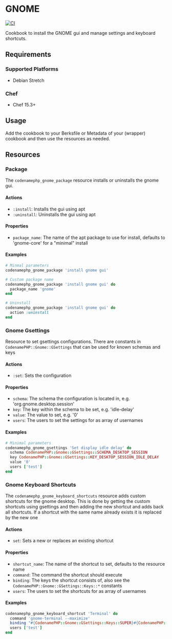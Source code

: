 # GNOME
[![CI](https://github.com/codenamephp/chef.cookbook.gnome/actions/workflows/ci.yml/badge.svg)](https://github.com/codenamephp/chef.cookbook.gnome/actions/workflows/ci.yml)

Cookbook to install the GNOME gui and manage settings and keyboard shortcuts.

## Requirements

### Supported Platforms

- Debian Stretch

### Chef

- Chef 15.3+

## Usage

Add the cookbook to your Berksfile or Metadata of your (wrapper) cookbook and then use the resources as needed.

## Resources
### Package
The `codenamephp_gnome_package` resource installs or uninstalls the gnome gui.

#### Actions
- `:install`: Installs the gui using apt
- `:uninstall`: Uninstalls the gui using apt

#### Properties
- `package_name`: The name of the apt package to use for install, defaults to 'gnome-core' for a "minimal" install

#### Examples
```ruby
# Minmal parameters
codenamephp_gnome_package 'install gnome gui'

# Custom package name
codenamephp_gnome_package 'install gnome gui' do
  package_name 'gnome'
end

# Uninstall
codenamephp_gnome_package 'install gnome gui' do
  action :uninstall
end
```
### Gnome Gsettings
Resource to set gsettings configurations. There are constants in `CodenamePHP::Gnome::GSettings` that can be used for known schemas and keys

#### Actions
- `:set`: Sets the configuration

#### Properties
- `schema`: The schema the configuration is located in, e.g. 'org.gnome.desktop.session'
- `key`: The key within the schema to be set, e.g. 'idle-delay'
- `value`: The value to set, e.g. '0'
- `users`: The users to set the settings for as array of usernames

#### Examples
```ruby
# Minimal parameters
codenamephp_gnome_gsettings 'Set display idle delay' do
  schema CodenamePHP::Gnome::GSettings::SCHEMA_DESKTOP_SESSION
  key CodenamePHP::Gnome::GSettings::KEY_DESKTOP_SESSION_IDLE_DELAY
  value '0'
  users ['test']
end
```

### Gnome Keyboard Shortcuts
The `codenamephp_gnome_keyboard_shortcuts` resource adds custom shortcuts for the gnome desktop. This is done by getting the custom shortcuts using gsettings
and then adding the new shortcut and adds back all shortcuts. If a shortcut with the same name already exists it is replaced by the new one

#### Actions
- `set`: Sets a new or replaces an existing shortcut

#### Properties
- `shortcut_name`: The name of the shortcut to set, defaults to the resource name
- `command`: The command the shortcut should execute
- `binding`: The keys the shortcut consists of, also see the `CodenamePHP::Gnome::GSettings::Keys::*` constants
- `users`: The users to set the shortcuts for as array of usernames

#### Examples
```ruby
codenamephp_gnome_keyboard_shortcut 'Terminal' do
  command 'gnome-terminal --maximize'
  binding "#{CodenamePHP::Gnome::GSettings::Keys::SUPER}#{CodenamePHP::Gnome::GSettings::Keys::ALT}t"
  users ['test']
end
```
